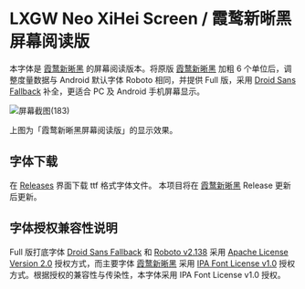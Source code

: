 # LXGW Neo XiHei Screen / 霞鹜新晰黑屏幕阅读版
本字体是 [霞鹜新晰黑](https://github.com/lxgw/LxgwNeoXiHei) 的屏幕阅读版本。将原版 [霞鹜新晰黑](https://github.com/lxgw/LxgwNeoXiHei) 加粗 6 个单位后，调整度量数据与 Android 默认字体 Roboto 相同，并提供 Full 版，采用 [Droid Sans Fallback](https://www.maoken.com/freefonts/2428.html) 补全，更适合 PC 及 Android 手机屏幕显示。

![屏幕截图(183)](https://user-images.githubusercontent.com/51902309/208890076-61726c54-2b8b-4d0a-81d3-34871f4c19aa.png)

上图为「霞鹜新晰黑屏幕阅读版」的显示效果。

## 字体下载
在 [Releases](https://github.com/lxgw/LxgwNeoXiHei-Screen/releases) 界面下载 ttf 格式字体文件。 本项目将在 [霞鹜新晰黑](https://github.com/lxgw/LxgwNeoXiHei) Release 更新后更新。

## 字体授权兼容性说明
Full 版打底字体 [Droid Sans Fallback](https://www.maoken.com/freefonts/2428.html) 和 [Roboto v2.138](https://github.com/googlefonts/roboto) 采用 [Apache License Version 2.0](DroidSansFallback-LICENSE) 授权方式，而主要字体 [霞鹜新晰黑](https://github.com/lxgw/LxgwNeoXiHei) 采用 [IPA Font License v1.0](IPA_Font_License_Agreement_v1.0.txt) 授权方式。根据授权的兼容性与传染性，本字体采用 IPA Font License v1.0 授权。
